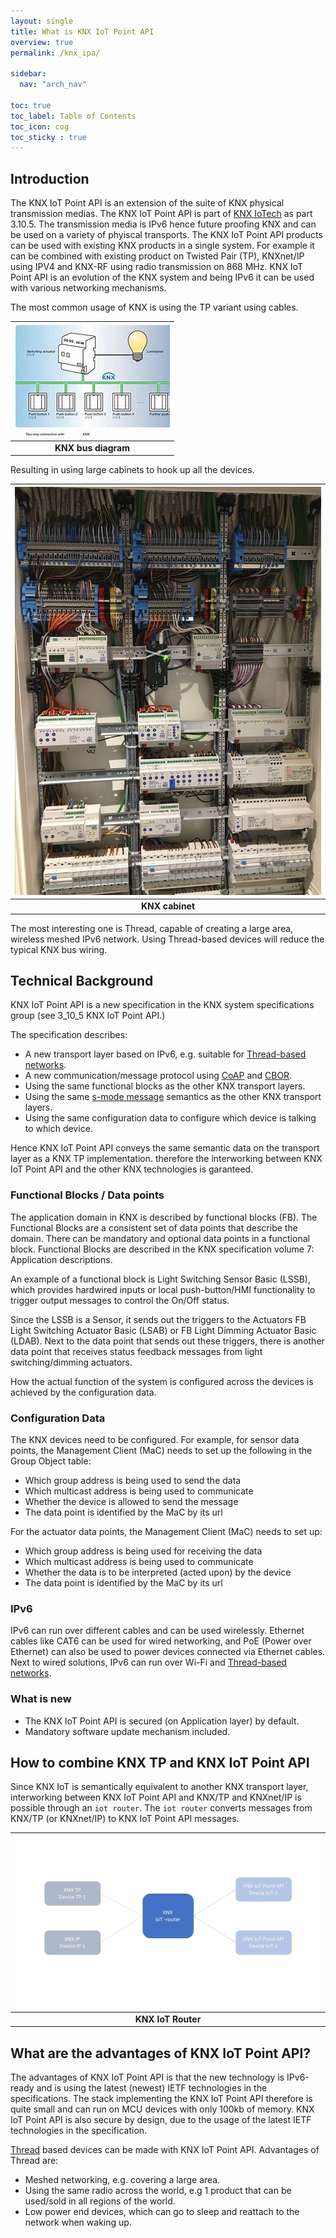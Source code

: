 ```yaml
---
layout: single
title: What is KNX IoT Point API
overview: true
permalink: /knx_ipa/

sidebar:
  nav: "arch_nav"

toc: true
toc_label: Table of Contents
toc_icon: cog
toc_sticky : true
---
```


## Introduction

The KNX IoT Point API is an extension of the suite of KNX physical transmission medias.
The KNX IoT Point API is part of [KNX IoTech](https://www.knx-iotech.org/) as part 3.10.5.
The transmission media is IPv6 hence future proofing KNX and can be used on a variety of phyiscal transports.
The KNX IoT Point API products can be used with existing KNX products in a single system.
For example it can be combined with existing product on Twisted Pair (TP), KNXnet/IP using IPV4 and KNX-RF using radio transmission on 868 MHz.
KNX IoT Point API is an evolution of the KNX system and being IPv6 it can be used with various networking mechanisms.

The most common usage of KNX is using the TP variant using cables.

| ![Knx bus diagram ](/assets/images/OIP.jpg) |
|:--:|
| <b>KNX bus diagram</b>|

Resulting in using large cabinets to hook up all the devices.

| ![Knx bus cabinet ](/assets/images/knx-cabinet.jpg) |
|:--:|
| <b>KNX cabinet</b>|

The most interesting one is Thread, capable of creating a large area, wireless meshed IPv6 network.
Using Thread-based devices will reduce the typical KNX bus wiring.

## Technical Background

KNX IoT Point API is a new specification in the KNX system specifications group (see 3_10_5 KNX IoT Point API.)

The specification describes:

- A new transport layer based on IPv6, e.g. suitable for [Thread-based networks](https://www.threadgroup.org/).
- A new communication/message protocol using [CoAP](https://www.rfc-editor.org/rfc/rfc7252) and [CBOR](https://www.rfc-editor.org/rfc/rfc8949.html).
- Using the same functional blocks as the other KNX transport layers.
- Using the same [s-mode message](architecture-smode.md) semantics as the other KNX transport layers.
- Using the same configuration data to configure which device is talking to which device.

Hence KNX IoT Point API conveys the same semantic data on the transport layer as a KNX TP implementation.
therefore the interworking between KNX IoT Point API and the other KNX technologies is garanteed.

### Functional Blocks / Data points

The application domain in KNX is described by functional blocks (FB). The Functional Blocks are a consistent set of data points that describe the domain.
There can be mandatory and optional data points in a functional block.
Functional Blocks are described in the KNX specification volume 7: Application descriptions.

An example of a functional block is Light Switching Sensor Basic (LSSB), which provides hardwired inputs or local push-button/HMI functionality to trigger output messages to control the On/Off status.

Since the LSSB is a Sensor, it sends out the triggers to the Actuators FB Light Switching Actuator Basic (LSAB) or FB Light Dimming Actuator Basic (LDAB).
Next to the data point that sends out these triggers, there is another data point that receives status feedback messages from light switching/dimming actuators.

How the actual function of the system is configured across the devices is achieved by the configuration data.


### Configuration Data

The KNX devices need to be configured. For example, for sensor data points, the Management Client (MaC) needs to set up the following in the Group Object table:

- Which group address is being used to send the data
- Which multicast address is being used to communicate
- Whether the device is allowed to send the message
- The data point is identified by the MaC by its url

For the actuator data points, the Management Client (MaC) needs to set up:

- Which group address is being used for receiving the data
- Which multicast address is being used to communicate
- Whether the data is to be interpreted (acted upon) by the device
- The data point is identified by the MaC by its url


### IPv6

IPv6 can run over different cables and can be used wirelessly.
Ethernet cables like CAT6 can be used for wired networking, and PoE (Power over Ethernet) can also be used to power devices connected via Ethernet cables.
Next to wired solutions, IPv6 can run over Wi-Fi and [Thread-based networks](https://www.threadgroup.org/).

### What is new

- The KNX IoT Point API is secured (on Application layer) by default.
- Mandatory software update mechanism included.

## How to combine KNX TP and KNX IoT Point API

Since KNX IoT is semantically equivalent to another KNX transport layer, interworking between KNX IoT Point API and KNX/TP and KNXnet/IP is possible through an `iot router`.
The `iot router` converts messages from KNX/TP (or KNXnet/IP) to KNX IoT Point API messages.

| ![Knx iot router ](/assets/images/iot-router.jpg) |
|:--:|
| <b>KNX IoT Router</b>|

## What are the advantages of KNX IoT Point API?

The advantages of KNX IoT Point API is that the new technology is IPv6-ready and is using the latest (newest) IETF technologies in the specifications.
The stack implementing the KNX IoT Point API therefore is quite small and can run on MCU devices with only 100kb of memory.
KNX IoT Point API is also secure by design, due to the usage of the latest IETF technologies in the specification.

[Thread](https://www.threadgroup.org/) based devices can be made with KNX IoT Point API.
Advantages of Thread are:

- Meshed networking, e.g. covering a large area.
- Using the same radio across the world, e.g 1 product that can be used/sold in all regions of the world.
- Low power end devices, which can go to sleep and reattach to the network when waking up.

